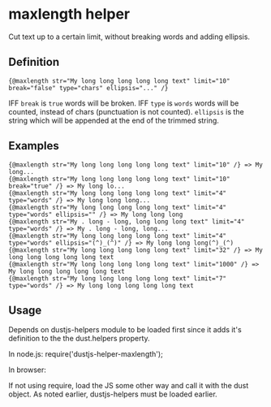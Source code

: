# maxlength helper 

Cut text up to a certain limit, without breaking words and adding ellipsis.

## Definition

```
{@maxlength str="My long long long long long text" limit="10" break="false" type="chars" ellipsis="..." /}
```

IFF `break` is `true` words will be broken.
IFF `type` is `words` words will be counted, instead of chars (punctuation is not counted).
`ellipsis` is the string which will be appended at the end of the trimmed string.

## Examples

```
{@maxlength str="My long long long long long text" limit="10" /} => My long...
{@maxlength str="My long long long long long text" limit="10" break="true" /} => My long lo...
{@maxlength str="My long long long long long text" limit="4" type="words" /} => My long long long...
{@maxlength str="My long long long long long text" limit="4" type="words" ellipsis="" /} => My long long long
{@maxlength str="My . long - long, long long long text" limit="4" type="words" /} => My . long - long, long...
{@maxlength str="My long long long long long text" limit="4" type="words" ellipsis="(^)_(^)" /} => My long long long(^)_(^)
{@maxlength str="My long long long long long text" limit="32" /} => My long long long long long text
{@maxlength str="My long long long long long text" limit="1000" /} => My long long long long long text
{@maxlength str="My long long long long long text" limit="7" type="words" /} => My long long long long long text
```

## Usage
Depends on dustjs-helpers module to be loaded first since it adds it's definition to the
the dust.helpers property.

In node.js:
require('dustjs-helper-maxlength');

In browser:

If not using require, load the JS some other way and call it with the dust object. As noted earlier,
dustjs-helpers must be loaded earlier.

